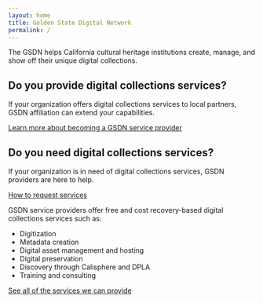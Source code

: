 ```yaml
---
layout: home
title: Golden State Digital Network
permalink: /
---
```


The GSDN helps California cultural heritage institutions create, manage, and show off their unique digital collections.

<div class="two-column">
    <div>
        <h2>Do you provide digital collections services?</h2>
        <p> If your organization offers digital collections services to local partners, GSDN affiliation can extend your capabilities.</p>
        <div class="link-box">
            <a href="affiliates">Learn more about becoming a GSDN service provider</a>
        </div>
    </div>
    <div>
        <h2>Do you need digital collections services?</h2>
        <p>If your organization is in need of digital collections services, GSDN providers are here to help.</p>
        <div class="link-box">
            <a href="contributors">How to request services</a>
        </div>
    </div>
</div>



GSDN service providers offer free and cost recovery-based digital collections services such as:


*   Digitization 
*   Metadata creation 
*   Digital asset management and hosting
*   Digital preservation
*   Discovery through Calisphere and DPLA
*   Training and consulting

[See all of the services we can provide](all)

